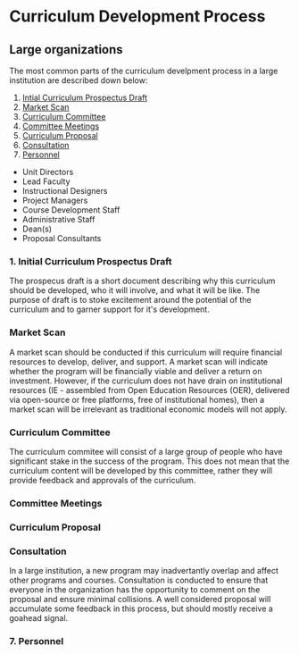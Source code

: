 # Curriculum Development Process

## Large organizations

The most common parts of the curriculum develpment process in a large institution are described down below:

1. [Intial Curriculum Prospectus Draft](#initial-curriculum-prospectus-draft)
2. [Market Scan](#market-scan) 
3. [Curriculum Committee](#curriculum-committee)
4. [Committee Meetings](#committee-meetings)
5. [Curriculum Proposal](#curriculum-proposal)
6. [Consultation](#consultation)
7. [Personnel](#personnel)
  - Unit Directors
  - Lead Faculty
  - Instructional Designers
  - Project Managers
  - Course Development Staff
  - Administrative Staff
  - Dean(s)
  - Proposal Consultants
    
### 1. Initial Curriculum Prospectus Draft

The prospecus draft is a short document describing why this curriculum should be developed, who it will involve, and what it will be like. The purpose of draft is to stoke excitement around the potential of the curriculum and to garner support for it's development.

### Market Scan

A market scan should be conducted if this curriculum will require financial resources to develop, deliver, and support. A market scan will indicate whether the program will be financially viable and deliver a return on investment. However, if the curriculum does not have drain on institutional resources (IE - assembled from Open Education Resources (OER), delivered via open-source or free platforms, free of institutional homes), then a market scan will be irrelevant as traditional economic models will not apply. 

### Curriculum Committee

The curriculum commitee will consist of a large group of people who have significant stake in the success of the program. This does not mean that the curriculum content will be developed by this committee, rather they will provide feedback and approvals of the curriculum. 

### Committee Meetings
### Curriculum Proposal
### Consultation

In a large institution, a new program may inadvertantly overlap and affect other programs and courses. Consultation is conducted to ensure that everyone in the organization has the opportunity to comment on the proposal and ensure minimal collisions. A well considered proposal will accumulate some feedback in this process, but should mostly receive a goahead signal.

### 7. Personnel
